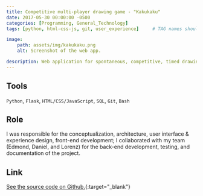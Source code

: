 ```yaml
---
title: Competitive multi-player drawing game - "Kakukaku"
date: 2017-05-30 00:00:00 -0500
categories: [Programming, General_Technology]
tags: [python, html-css-js, git, user_experience]     # TAG names should always be lowercase

image:
    path: assets/img/kakukaku.png
    alt: Screenshot of the web app.

description: Web application for spontaneous, competitive, timed drawing matches judged by a panel of other users.
---
```


## Tools

`Python`, `Flask`, `HTML/CSS/JavaScript`, `SQL`, `Git`, `Bash`

## Role

I was responsible for the conceptualization, architecture, user interface & experience design, front-end development; I collaborated with my team (Edmond, Daniel, and Lorenz) for the back-end development, testing, and documentation of the project.

## Link

[See the source code on Github.](https://github.com/Edmond-Lam/hachiroku){:target="_blank"}
